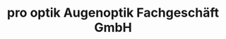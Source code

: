 ---
title: "pro optik Augenoptik Fachgeschäft GmbH"
url: /bruchsal/pro-optik-augenoptik-fachgeschaeft-gmbh/
shop: Optiker
---